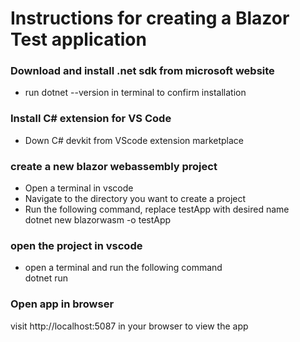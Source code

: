 # Instructions for creating a Blazor Test application

### Download and install .net sdk from microsoft website
- run dotnet --version in terminal to confirm installation

### Install C# extension for VS Code
- Down C# devkit from VScode extension marketplace

### create a new blazor webassembly project
- Open a terminal in vscode
- Navigate to the directory you want to create a project
- Run the following command, replace testApp with desired name\
dotnet new blazorwasm -o testApp

### open the project in vscode 
- open a terminal and run the following command\
dotnet run

### Open app in browser 
visit http://localhost:5087 in your browser to view the app






